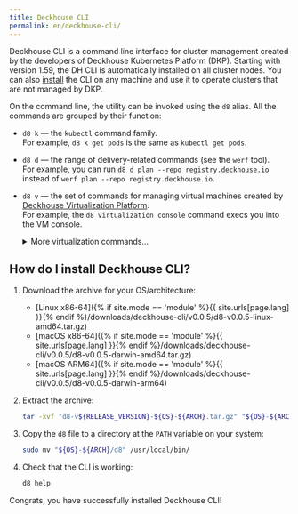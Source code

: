 ```yaml
---
title: Deckhouse CLI
permalink: en/deckhouse-cli/
---
```


Deckhouse CLI is a command line interface for cluster management created by the developers of Deckhouse Kubernetes Platform (DKP). Starting with version 1.59, the DH CLI is automatically installed on all cluster nodes. You can also [install](#how-do-i-install-deckhouse-cli) the CLI on any machine and use it to operate clusters that are not managed by DKP.

On the command line, the utility can be invoked using the `d8` alias. All the commands are grouped by their function:
* `d8 k` — the `kubectl` command family.  
    For example, `d8 k get pods` is the same as `kubectl get pods`.
* `d8 d` — the range of delivery-related commands (see the `werf` tool).  
    For example, you can run `d8 d plan --repo registry.deckhouse.io` instead of `werf plan --repo registry.deckhouse.io`.
* `d8 v` — the set of commands for managing virtual machines created by [Deckhouse Virtualization Platform](/modules/virtualization/stable/).  
    For example, the `d8 virtualization console` command execs you into the VM console.

    <div markdown="0">
    <details><summary>More virtualization commands...</summary>
    <ul>
    <li><code>d8 v console</code> execs you into the VM console.</li>
    <li><code>d8 v port-forward</code> forwards local ports to the virtual machine.</li>
    <li><code>d8 v scp</code> uses the SCP client to work with files on the virtual machine.</li>
    <li><code>d8 v ssh</code> connects you to the virtual machine over SSH.</li>
    <li><code>d8 v vnc</code> connects you to the virtual machine over VNC.</li>
    </ul>
    </details>
    </div>

## How do I install Deckhouse CLI?

1. Download the archive for your OS/architecture:
   * [Linux x86-64]({% if site.mode == 'module' %}{{ site.urls[page.lang] }}{% endif %}/downloads/deckhouse-cli/v0.0.5/d8-v0.0.5-linux-amd64.tar.gz)
   * [macOS x86-64]({% if site.mode == 'module' %}{{ site.urls[page.lang] }}{% endif %}/downloads/deckhouse-cli/v0.0.5/d8-v0.0.5-darwin-amd64.tar.gz)
   * [macOS ARM64]({% if site.mode == 'module' %}{{ site.urls[page.lang] }}{% endif %}/downloads/deckhouse-cli/v0.0.5/d8-v0.0.5-darwin-arm64)

1. Extract the archive:

   ```bash
   tar -xvf "d8-v${RELEASE_VERSION}-${OS}-${ARCH}.tar.gz" "${OS}-${ARCH}/d8"
   ```

1. Copy the `d8` file to a directory at the `PATH` variable on your system:

   ```bash
   sudo mv "${OS}-${ARCH}/d8" /usr/local/bin/
   ```

1. Check that the CLI is working:

   ```bash
   d8 help
   ```

Congrats, you have successfully installed Deckhouse CLI!
